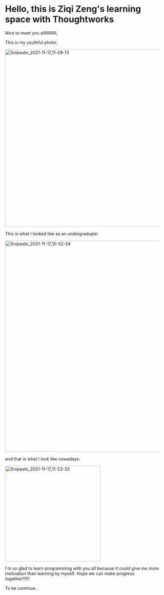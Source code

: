 # Hello, this is Ziqi Zeng's learning space with Thoughtworks

Nice to meet you alllllllllllll,

This is my youthful photo:

<img width="581" alt="Snipaste_2021-11-17_11-29-13" src="https://user-images.githubusercontent.com/72575892/142192556-ca7fa99d-4416-4e55-b6a3-06d853dc1737.png">


This is what I looked like as an undergraduate:

<img width="692" alt="Snipaste_2021-11-17_10-52-24" src="https://user-images.githubusercontent.com/72575892/142187689-236fc650-172e-4d6a-83c7-6a5b50963dca.png">


and that is what I look like nowadays:

<img width="313" alt="Snipaste_2021-11-17_11-23-33" src="https://user-images.githubusercontent.com/72575892/142191790-1a6abf17-6496-4d9e-b5a8-4fa38e3bd047.png">


I'm so glad to learn programming with you all because it could give me more motivation than learning by myself. Hope we can make progress together!!!!!!

To be continue...

